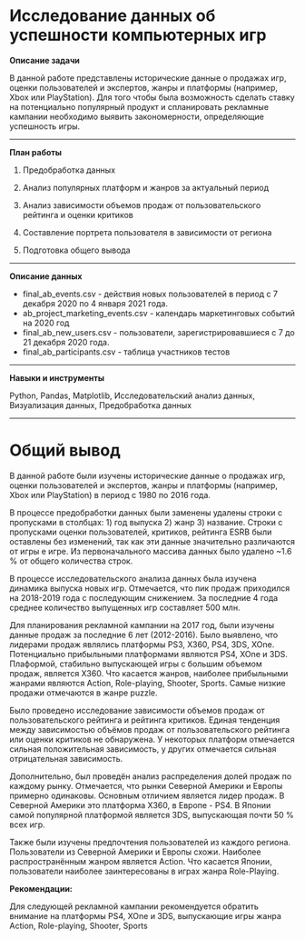 # Исследование данных об успешности компьютерных игр

**Описание задачи**

В данной работе представлены исторические данные о продажах игр, оценки пользователей и экспертов, жанры и платформы (например, Xbox или PlayStation). Для того чтобы была возможность сделать ставку на потенциально популярный продукт и спланировать рекламные кампании необходимо выявить закономерности, определяющие успешность игры.
***
**План работы**

1. Предобработка данных

2. Анализ популярных платформ и жанров за актуальный период

3. Анализ зависимости объемов продаж от пользовательского рейтинга и оценки критиков

4. Составление портрета пользователя в зависимости от региона

5. Подготовка общего вывода
***
**Описание данных**

- final_ab_events.csv - действия новых пользователей в период с 7 декабря 2020 по 4 января 2021 года.
- ab_project_marketing_events.csv - календарь маркетинговых событий на 2020 год
- final_ab_new_users.csv - пользователи, зарегистрировавшиеся с 7 до 21 декабря 2020 года.
- final_ab_participants.csv - таблица участников тестов
***
**Навыки и инструменты**

Python, Pandas, Matplotlib, Исследовательский анализ данных, Визуализация данных, Предобработка данных
***
# Общий вывод

В данной работе были изучены исторические данные о продажах игр, оценки пользователей и экспертов, жанры и платформы (например, Xbox или PlayStation) в период с 1980 по 2016 года.

В процессе предобработки данных были заменены удалены строки с пропусками в столбцах: 1) год выпуска 2) жанр 3) название. Строки с пропусками оценки пользователей, критиков, рейтинга ESRB были оставлены без изменений, так как эти данные значительно различаются от игры е игре. Из первоначального массива данных было удалено ~1.6 % от общего количества строк.

В процессе исследовательского анализа данных была изучена динамика выпуска новых игр. Отмечается, что пик продаж приходился на 2018-2019 года с последующим снижением. За последние 4 года среднее количество выпущенных игр составляет 500 млн.

Для планирования рекламной кампании на 2017 год, были изучены данные продаж за последние 6 лет (2012-2016). Было выявлено, что лидерами продаж являлись платформы PS3, X360, PS4, 3DS, XOne. Потенциально прибыльными платформами являются PS4, XOne и 3DS. Плаформой, стабильно выпускающей игры с большим объемом продаж, является Х360. Что касается жанров, наиболее прибыльными жанрами являются Action, Role-playing, Shooter, Sports. Самые низкие продажи отмечаются в жанре puzzle.

Было проведено исследование зависимости объемов продаж от пользовательского рейтинга и рейтинга критиков. Единая тенденция между зависимостью объёмов продаж от пользовательского рейтинга или оценки критиков не обнаружена. У некоторых платформ отмечается сильная положительная зависимость, у других отмечается сильная отрицательная зависимость.

Дополнительно, был проведён анализ распределения долей продаж по каждому рынку. Отмечается, что рынки Северной Америки и Европы примерно одинаковы. Основным отличием является лидер продаж. В Северной Америки это платформа X360, в Европе - PS4. В Японии самой популярной платформой является 3DS, выпускающая почти 50 % всех игр.

Также были изучены предпочтения пользователей из каждого региона. Пользователи из Северной Америки и Европы схожи. Наиболее распространённым жанром является Action. Что касается Японии, пользователи наиболее заинтересованы в играх жанра Role-Playing.

**Рекомендации:**

Для следующей рекламной кампании рекомендуется обратить внимание на платформы PS4, XOne и 3DS, выпускающие игры жанра Action, Role-playing, Shooter, Sports
